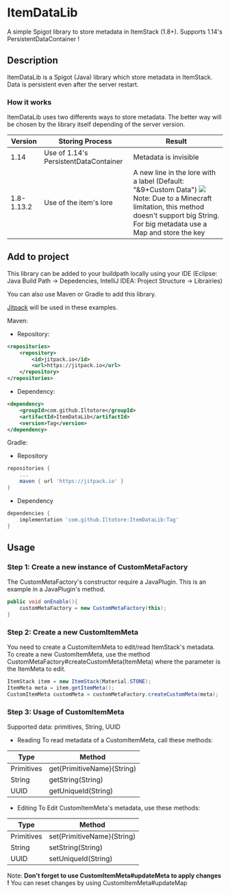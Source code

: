 # ItemDataLib
A simple Spigot library to store metadata in ItemStack (1.8+). Supports 1.14's PersistentDataContainer !

## Description
ItemDataLib is a Spigot (Java) library which store metadata in ItemStack. Data is persistent even after the server restart.

### How it works
ItemDataLib uses two differents ways to store metadata. The better way will be chosen by the library itself depending of the server version.

| Version | Storing Process | Result |
|--|--|--|
| 1.14 | Use of 1.14's PersistentDataContainer | Metadata is invisible |
| 1.8-1.13.2 | Use of the item's lore | A new line in the lore with a label (Default: "&9+Custom Data") ![](http://image.noelshack.com/fichiers/2019/34/1/1566211724-2019-08-14-10-22-41.png)Note: Due to a Minecraft limitation, this method doesn't support big String. For big metadata use a Map and store the key|
## Add to project
This library can be added to your buildpath locally using your IDE (Eclipse: Java Build Path → Depedencies, IntelliJ IDEA: Project Structure → Librairies)

You can also use Maven or Gradle to add this library.

[Jitpack](https://jitpack.io/#Iltotore/ItemDataLib) will be used in these examples.

Maven:
- Repository:
```xml
<repositories>
	<repository>
		<id>jitpack.io</id>
		<url>https://jitpack.io</url>
	</repository>
</repositories>
```
- Dependency:
```xml
<dependency>
	<groupId>com.github.Iltotore</groupId>
	<artifactId>ItemDataLib</artifactId>
	<version>Tag</version>
</dependency>
```

Gradle:
- Repository
```groovy
repositories {
	...
	maven { url 'https://jitpack.io' }
}
```
- Dependency
```groovy
dependencies {
	implementation 'com.github.Iltotore:ItemDataLib:Tag'
}
```
## Usage
### Step 1: Create a new instance of CustomMetaFactory
The CustomMetaFactory's constructor require a JavaPlugin.
This is an example in a JavaPlugin's method.
```java
public void onEnable(){
	customMetaFactory = new CustomMetaFactory(this);
}
```
### Step 2: Create a new CustomItemMeta
You need to create a CustomItemMeta to edit/read ItemStack's metadata.
To create a new CustomItemMeta, use the method CustomMetaFactory#createCustomMeta(ItemMeta) where the parameter is the ItemMeta to edit.
```java
ItemStack item = new ItemStack(Material.STONE);
ItemMeta meta = item.getItemMeta();
CustomItemMeta customMeta = customMetaFactory.createCustomMeta(meta);
```

### Step 3: Usage of CustomItemMeta
Supported data:
primitives, String, UUID
- Reading
To read metadata of a CustomItemMeta, call these methods:

| Type | Method |
|--|--|
| Primitives | get{PrimitiveName}(String) |
| String | getString(String) |
| UUID | getUniqueId(String) |

- Editing
To Edit CustomItemMeta's metadata, use these methods:

| Type | Method |
|--|--|
| Primitives | set{PrimitiveName}(String) |
| String | setString(String) |
| UUID | setUniqueId(String) |

Note: **Don't forget to use CustomItemMeta#updateMeta to apply changes !**
You can reset changes by using CustomItemMeta#updateMap
